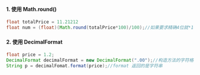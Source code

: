 #### 1. 使用 Math.round()
```java
float totalPrice = 11.21212
float num = (float)(Math.round(totalPrice*100)/100);//如果要求精确4位就*10000然后/10000
```

#### 2. 使用 DecimalFormat
```java
float price = 1.2;
DecimalFormat decimalFormat = new DecimalFormat(".00");//构造方法的字符格式这里如果小数不足2位,会以0补足.
String p = decimalFomat.format(price);//format 返回的是字符串
```